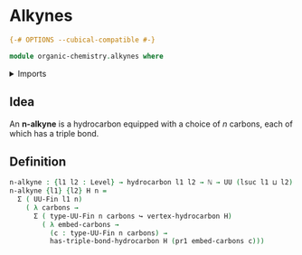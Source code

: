 # Alkynes

```agda
{-# OPTIONS --cubical-compatible #-}

module organic-chemistry.alkynes where
```

<details><summary>Imports</summary>

```agda
open import elementary-number-theory.natural-numbers

open import foundation.dependent-pair-types
open import foundation.embeddings
open import foundation.universe-levels

open import organic-chemistry.hydrocarbons
open import organic-chemistry.saturated-carbons

open import univalent-combinatorics.finite-types
```

</details>

## Idea

An **n-alkyne** is a hydrocarbon equipped with a choice of $n$ carbons, each of
which has a triple bond.

## Definition

```agda
n-alkyne : {l1 l2 : Level} → hydrocarbon l1 l2 → ℕ → UU (lsuc l1 ⊔ l2)
n-alkyne {l1} {l2} H n =
  Σ ( UU-Fin l1 n)
    ( λ carbons →
      Σ ( type-UU-Fin n carbons ↪ vertex-hydrocarbon H)
        ( λ embed-carbons →
          (c : type-UU-Fin n carbons) →
          has-triple-bond-hydrocarbon H (pr1 embed-carbons c)))
```

